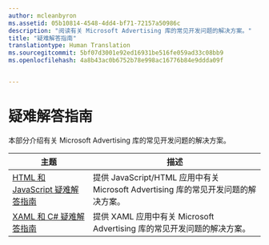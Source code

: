 ```yaml
---
author: mcleanbyron
ms.assetid: 05b10814-4548-4dd4-bf71-72157a50986c
description: "阅读有关 Microsoft Advertising 库的常见开发问题的解决方案。"
title: "疑难解答指南"
translationtype: Human Translation
ms.sourcegitcommit: 5bf07d3001e92ed16931be516fe059ad33c08bb9
ms.openlocfilehash: 4a8b43ac0b6752b78e998ac16776b84e9ddda09f


---
```


# 疑难解答指南




本部分介绍有关 Microsoft Advertising 库的常见开发问题的解决方案。

| 主题                                                                                                       | 描述                 |
|-------------------------------------------------------------------------------------------------------------|-----------------------------|
| [HTML 和 JavaScript 疑难解答指南](html-and-javascript-troubleshooting-guide.md)  |  提供 JavaScript/HTML 应用中有关 Microsoft Advertising 库的常见开发问题的解决方案。 |
| [XAML 和 C# 疑难解答指南](xaml-and-c-troubleshooting-guide.md)      |  提供 XAML 应用中有关 Microsoft Advertising 库的常见开发问题的解决方案。    |


 

 



<!--HONumber=Aug16_HO3-->


